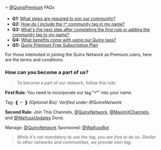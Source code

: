 ⭐️ [@QuinxPremium]() FAQs

- **Q1:** [What steps are required to join our community?](#L11)
- **Q2:** [How do I include the ᵠˣ community tag in my name?]()
- **Q3:** [What's the next step after completing the first rule or adding the community tag to my name?]() 
- **Q4:** [What benefits come with using our Quinx tags?]()
- **Q5:** [Qunix Premium Free Subscription Plan]()

For those interested in joining the Quinx Network as Premium users, here are the terms and conditions. 

### How can you become a part of us?
> To become a part of our network, follow this rule:

**First Rule:** You need to incorporate our tag "ᵠˣ" into your name.

Tag: ❰ `ᵠˣ` ❱
_(Optional Bio): Verified under @QuinxNetwork_

**Second Rule:** Join This Channels, [@QuinxNetwork](), [@MaximXChannels](), and [@WaifusxUpdates]() Done.
ㅤ


Manage: [@QuinxNetwork]()
Sponsored: [@WaifusxBot]()

> _While it's not mandatory to use the tag, you are free to do so. Similar to other networks and communities, we provide own tag._
